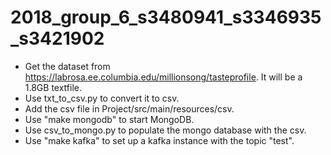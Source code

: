 # 2018_group_6_s3480941_s3346935_s3421902

- Get the dataset from https://labrosa.ee.columbia.edu/millionsong/tasteprofile. It will be a 1.8GB textfile.
- Use txt_to_csv.py to convert it to csv.
- Add the csv file in Project/src/main/resources/csv.
- Use "make mongodb" to start MongoDB.
- Use csv_to_mongo.py to populate the mongo database with the csv.
- Use "make kafka" to set up a kafka instance with the topic "test".


